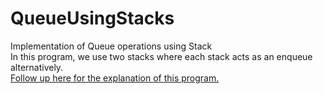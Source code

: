 # QueueUsingStacks
Implementation of Queue operations using Stack<br>
In this program, we use two stacks where each stack acts as an enqueue alternatively.<br>
<a href="https://sunilblog7.wordpress.com/">Follow up here for the explanation of this program.</a>
